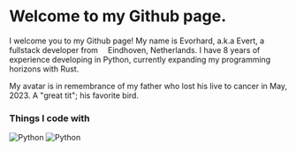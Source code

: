 <h1> Welcome to my Github page.</h1>

<p>I welcome you to my Github page! My name is Evorhard, a.k.a Evert, a fullstack developer from <img src="https://emojis.slackmojis.com/emojis/images/1620256953/36224/dutch.png?1620256953" width="10"/> Eindhoven, Netherlands. I have 8 years of experience developing in Python, currently expanding my programming horizons with Rust.</p>
<p>My avatar is in remembrance of my father who lost his live to cancer in May, 2023. A "great tit"; his favorite bird.</p>
<h3>Things I code with</h3>
<p>
  <img alt="Python" src="https://img.shields.io/badge/Python-3776AB?style=for-the-badge&logo=python&logoColor=white" />
  <img alt="Python" src="https://img.shields.io/badge/Rust-000000?style=for-the-badge&logo=rust&logoColor=white" />
</p>
